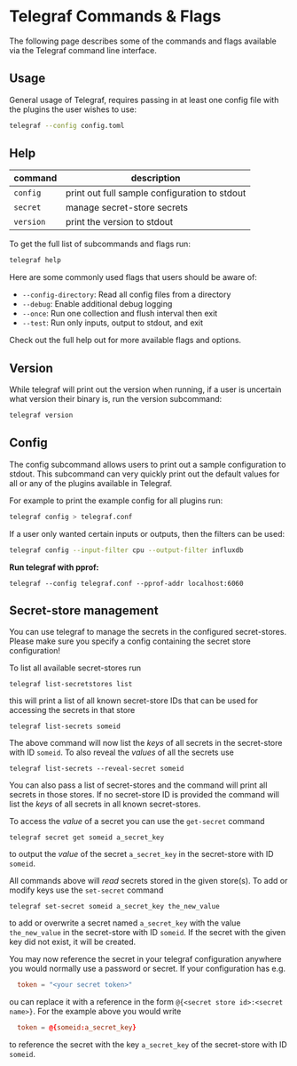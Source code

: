 # Telegraf Commands & Flags

The following page describes some of the commands and flags available via the
Telegraf command line interface.

## Usage

General usage of Telegraf, requires passing in at least one config file with
the plugins the user wishes to use:

```bash
telegraf --config config.toml
```

## Help

|command|description|
|--------|-----------------------------------------------|
|`config` |print out full sample configuration to stdout|
|`secret` |manage secret-store secrets|
|`version`|print the version to stdout|

To get the full list of subcommands and flags run:

```bash
telegraf help
```

Here are some commonly used flags that users should be aware of:

* `--config-directory`: Read all config files from a directory
* `--debug`: Enable additional debug logging
* `--once`: Run one collection and flush interval then exit
* `--test`: Run only inputs, output to stdout, and exit

Check out the full help out for more available flags and options.

## Version

While telegraf will print out the version when running, if a user is uncertain
what version their binary is, run the version subcommand:

```bash
telegraf version
```

## Config

The config subcommand allows users to print out a sample configuration to
stdout. This subcommand can very quickly print out the default values for all
or any of the plugins available in Telegraf.

For example to print the example config for all plugins run:

```bash
telegraf config > telegraf.conf
```

If a user only wanted certain inputs or outputs, then the filters can be used:

```bash
telegraf config --input-filter cpu --output-filter influxdb
```

**Run telegraf with pprof:**

`telegraf --config telegraf.conf --pprof-addr localhost:6060`

## Secret-store management

You can use telegraf to manage the secrets in the configured secret-stores.
Please make sure you specify a config containing the secret store
configuration!

To list all available secret-stores run

`telegraf list-secretstores list`

this will print a list of all known secret-store IDs that can be used for
accessing the secrets in that store

`telegraf list-secrets someid`

The above command will now list the *keys* of all secrets in the
secret-store with ID `someid`. To also reveal the *values* of all
the secrets use

`telegraf list-secrets --reveal-secret someid`

You can also pass a list of secret-stores and the command will
print all secrets in those stores. If no secret-store ID is provided
the command will list the *keys* of all secrets in all known secret-stores.

To access the *value* of a secret you can use the `get-secret` command

`telegraf secret get someid a_secret_key`

to output the *value* of the secret `a_secret_key` in the secret-store
with ID `someid`.

All commands above will *read* secrets stored in the given store(s). To add
or modify keys use the `set-secret` command

`telegraf set-secret someid a_secret_key the_new_value`

to add or overwrite a secret named `a_secret_key` with the value
`the_new_value` in the secret-store with ID `someid`. If the secret with
the given key did not exist, it will be created.

You may now reference the secret in your telegraf configuration anywhere
you would normally use a password or secret. If your configuration has e.g.

```toml
  token = "<your secret token>"
```

 ou can replace it with a reference in the form
`@{<secret store id>:<secret name>}`. For the example above you would write

```toml
  token = @{someid:a_secret_key}
```

to reference the secret with the key `a_secret_key` of the secret-store with
ID `someid`.
